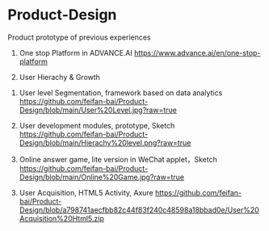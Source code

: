 # Product-Design
Product prototype of previous experiences

1. One stop Platform in ADVANCE.AI
https://www.advance.ai/en/one-stop-platform

2. User Hierachy & Growth
1) User level Segmentation, framework based on data analytics
https://github.com/feifan-bai/Product-Design/blob/main/User%20Level.jpg?raw=true

2) User development modules, prototype, Sketch
https://github.com/feifan-bai/Product-Design/blob/main/Hierachy%20level.png?raw=true

3) Online answer game, lite version in WeChat applet，Sketch
https://github.com/feifan-bai/Product-Design/blob/main/Online%20Game.jpg?raw=true

3. User Acquisition, HTML5 Activity, Axure
https://github.com/feifan-bai/Product-Design/blob/a798741aecfbb82c44f83f240c48598a18bbad0e/User%20Acquisition%20Html5.zip
